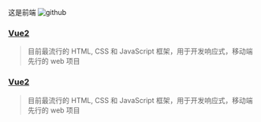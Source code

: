 这是前端
![github](https://avatars1.githubusercontent.com/u/17806395?s=48&v=4)
### [Vue2](http://baidu.com)
> 目前最流行的 HTML, CSS 和 JavaScript 框架，用于开发响应式，移动端先行的 web 项目

### [Vue2](http://baidu.com)
> 目前最流行的 HTML, CSS 和 JavaScript 框架，用于开发响应式，移动端先行的 web 项目

